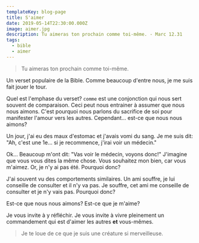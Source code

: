 ```yaml
---
templateKey: blog-page
title: S'aimer
date: 2019-05-14T22:30:00.000Z
image: aimer.jpg
description: Tu aimeras ton prochain comme toi-même. - Marc 12.31
tags:
  - bible
  - aimer
---
```

> Tu aimeras ton prochain comme toi-même.

Un verset populaire de la Bible.
Comme beaucoup d'entre nous, je me suis fait jouer le tour.

Quel est l'emphase du verset?
`comme` est une conjonction qui nous sert souvent de comparaison.
Ceci peut nous entrainer à assumer que nous nous aimons.
C'est pourquoi nous parlons du sacrifice de soi pour manifester l'amour vers les autres.
Cependant... est-ce que nous nous aimons?

Un jour, j'ai eu des maux d'estomac et j'avais vomi du sang.
Je me suis dit: "Ah, c'est une 1e... si je recommence, j'irai voir un médecin."

Ok... Beaucoup m'ont dit: "Vas voir le médecin, voyons donc!"
J'imagine que vous vous dites la même chose.
Vous souhaitez mon bien, car vous m'aimez.
Or, je n'y ai pas été.
Pourquoi donc?

J'ai souvent vu des comportements similaires.
Un ami souffre, je lui conseille de consulter et il n'y va pas.
Je souffre, cet ami me conseille de consulter et je n'y vais pas.
Pourquoi donc?

Est-ce que nous nous aimons?
Est-ce que je m'aime?

Je vous invite à y réfléchir.
Je vous invite à vivre pleinement un commandement qui est d'aimer les autres **et** vous-mêmes.

> Je te loue de ce que je suis une créature si merveilleuse.